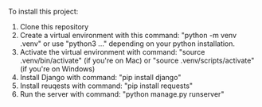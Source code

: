 
To install this project:
1. Clone this repository
2. Create a virtual environment with this command: "python -m venv .venv" or use "python3 ..." depending on your python installation.
3. Activate the virtual environment with command: "source .venv/bin/activate" (if you're on Mac) or "source .venv/scripts/activate" (if you're on Windows)
4. Install Django with command: "pip install django"
5. Install reuqests with command: "pip install requests"
6. Run the server with command: "python manage.py runserver"


